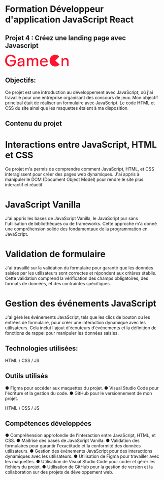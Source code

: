 # Formation Développeur d'application JavaScript React

## Projet 4 : Créez une landing page avec Javascript

![screenshot du site](./img/logo.svg)

## Objectifs:

Ce projet est une introduction au développement avec JavaScript, où j'ai travaillé pour une entreprise organisant des concours de jeux. Mon objectif principal était de réaliser un formulaire avec JavaScript. Le code HTML et CSS du site ainsi que les maquettes étaient à ma disposition.

## Contenu du projet

# Interactions entre JavaScript, HTML et CSS

Ce projet m'a permis de comprendre comment JavaScript, HTML, et CSS interagissent pour créer des pages web dynamiques. J'ai appris à manipuler le DOM (Document Object Model) pour rendre le site plus interactif et réactif.

# JavaScript Vanilla

J'ai appris les bases de JavaScript Vanilla, le JavaScript pur sans l'utilisation de bibliothèques ou de frameworks. Cette approche m'a donné une compréhension solide des fondamentaux de la programmation en JavaScript.

# Validation de formulaire

J'ai travaillé sur la validation du formulaire pour garantir que les données saisies par les utilisateurs sont correctes et répondent aux critères établis. Cette validation comprend la vérification des champs obligatoires, des formats de données, et des contraintes spécifiques.

# Gestion des événements JavaScript

J'ai géré les événements JavaScript, tels que les clics de bouton ou les entrées de formulaire, pour créer une interaction dynamique avec les utilisateurs. Cela inclut l'ajout d'écouteurs d'événements et la définition de fonctions de rappel pour manipuler les données saisies.

## Technologies utilisées:

HTML / CSS / JS

## Outils utilisés

● Figma pour accéder aux maquettes du projet.
● Visual Studio Code pour l'écriture et la gestion du code.
● GitHub pour le versionnement de mon projet.

HTML / CSS / JS

## Compétences développées

● Compréhension approfondie de l'interaction entre JavaScript, HTML, et CSS.
● Maîtrise des bases de JavaScript Vanilla.
● Validation des formulaires pour garantir l'exactitude et la conformité des données utilisateurs.
● Gestion des événements JavaScript pour des interactions dynamiques avec les utilisateurs.
● Utilisation de Figma pour travailler avec les maquettes.
● Utilisation de Visual Studio Code pour coder et gérer les fichiers du projet.
● Utilisation de GitHub pour la gestion de version et la collaboration sur des projets de développement web.

